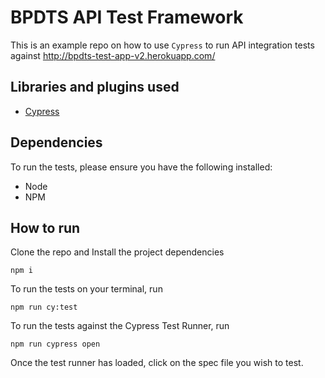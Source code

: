 # BPDTS API Test Framework

This is an example repo on how to use `Cypress` to run API integration tests against http://bpdts-test-app-v2.herokuapp.com/

## Libraries and plugins used

- [Cypress](https://www.cypress.io/)

## Dependencies

To run the tests, please ensure you have the following installed:

- Node
- NPM

## How to run

Clone the repo and Install the project dependencies

`npm i`

To run the tests on your terminal, run

`npm run cy:test`

To run the tests against the Cypress Test Runner, run

`npm run cypress open`

Once the test runner has loaded, click on the spec file you wish to test.
